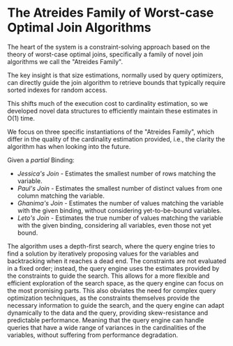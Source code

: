 # The Atreides Family of Worst-case Optimal Join Algorithms

The heart of the system is a constraint-solving approach based on the theory
of worst-case optimal joins, specifically a family of novel join algorithms
we call the "Atreides Family".

The key insight is that size estimations, normally used by query optimizers,
can directly guide the join algorithm to retrieve bounds that typically require
sorted indexes for random access.

This shifts much of the execution cost to cardinality estimation, so we developed
novel data structures to efficiently maintain these estimates in O(1) time.

We focus on three specific instantiations of the "Atreides Family",
which differ in the quality of the cardinality estimation provided, i.e.,
the clarity the algorithm has when looking into the future.

Given a _partial_ Binding:

- *Jessica's Join* - Estimates the smallest number of rows matching the variable.
- *Paul's Join* - Estimates the smallest number of distinct values from one column matching the variable.
- *Ghanima's Join* - Estimates the number of values matching the variable with the given binding, without considering yet-to-be-bound variables.
- *Leto's Join* - Estimates the true number of values matching the variable with the given binding, considering all variables, even those not yet bound.

The algorithm uses a depth-first search, where the query engine tries to find
a solution by iteratively proposing values for the variables and backtracking when it reaches a dead end.
The constraints are not evaluated in a fixed order; instead, the query engine uses the
estimates provided by the constraints to guide the search.
This allows for a more flexible and efficient exploration of the search space,
as the query engine can focus on the most promising parts.
This also obviates the need for complex query optimization techniques, as the
constraints themselves provide the necessary information to guide the search,
and the query engine can adapt dynamically to the data and the query, providing
skew-resistance and predictable performance. Meaning that the query engine can
handle queries that have a wide range of variances in the cardinalities of the variables,
without suffering from performance degradation.

